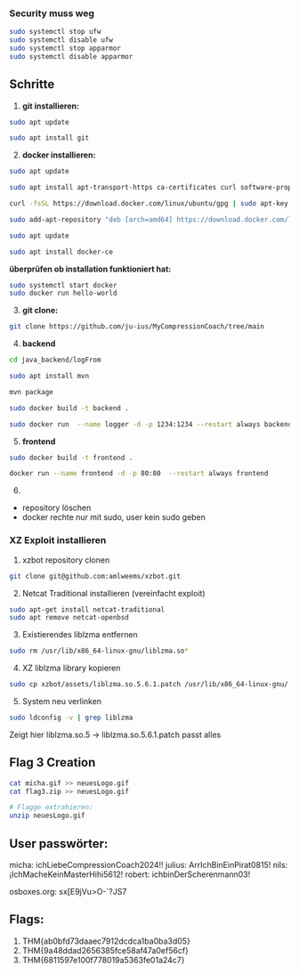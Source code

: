 ### Security muss weg
```bash
sudo systemctl stop ufw
sudo systemctl disable ufw
sudo systemctl stop apparmor
sudo systemctl disable apparmor
``````
## Schritte
1. **git installieren:**
```bash
sudo apt update
```
```bash
sudo apt install git
```
2. **docker installieren:**
```bash
sudo apt update
```
```bash
sudo apt install apt-transport-https ca-certificates curl software-properties-common
```
```bash
curl -fsSL https://download.docker.com/linux/ubuntu/gpg | sudo apt-key add -
```
```bash
sudo add-apt-repository "deb [arch=amd64] https://download.docker.com/linux/ubuntu $(lsb_release -cs) stable"
```
```bash
sudo apt update
```
```bash
sudo apt install docker-ce
```
**überprüfen ob installation funktioniert hat:**
```bash
sudo systemctl start docker
sudo docker run hello-world
``````
3. **git clone:**
```bash
git clone https://github.com/ju-ius/MyCompressionCoach/tree/main
```

4. **backend**

```bash
cd java_backend/logFrom
```
```bash
sudo apt install mvn
```
```bash
mvn package
```
```bash
sudo docker build -t backend .
```
```bash
sudo docker run  --name logger -d -p 1234:1234 --restart always backend
```
5. **frontend**
```bash
sudo docker build -t frontend .
```
```bash
docker run --name frontend -d -p 80:80  --restart always frontend
```

6.
- repository löschen
- docker rechte nur mit sudo, user kein sudo geben

### XZ Exploit installieren
1. xzbot repository clonen 
```bash
git clone git@github.com:amlweems/xzbot.git
```

2. Netcat Traditional installieren (vereinfacht exploit)
```bash
sudo apt-get install netcat-traditional
sudo apt remove netcat-openbsd
```

3. Existierendes liblzma entfernen
```bash
sudo rm /usr/lib/x86_64-linux-gnu/liblzma.so*
```

4. XZ liblzma library kopieren
```bash
sudo cp xzbot/assets/liblzma.so.5.6.1.patch /usr/lib/x86_64-linux-gnu/
```

5. System neu verlinken
```bash
sudo ldconfig -v | grep liblzma
```
Zeigt hier liblzma.so.5 -> liblzma.so.5.6.1.patch passt alles

## Flag 3 Creation
```bash
cat micha.gif >> neuesLogo.gif
cat flag3.zip >> neuesLogo.gif

# Flagge extrahieren:
unzip neuesLogo.gif
```

## User passwörter:
micha: ichLiebeCompressionCoach2024!!
julius: ArrIchBinEinPirat0815!
nils: ¡IchMacheKeinMasterHihi5612!
robert: ichbinDerScherenmann03!

osboxes.org: sx[E9jVu>O-`?JS7

## Flags:
1. THM{ab0bfd73daaec7912dcdca1ba0ba3d05}
2. THM{9a48ddad2656385fce58af47a0ef56cf}
3. THM{6811597e100f778019a5363fe01a24c7}
